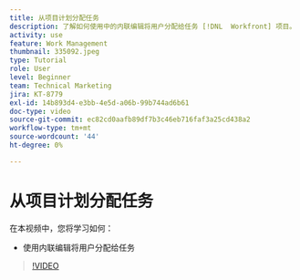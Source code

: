 ```yaml
---
title: 从项目计划分配任务
description: 了解如何使用中的内联编辑将用户分配给任务 [!DNL  Workfront] 项目。
activity: use
feature: Work Management
thumbnail: 335092.jpeg
type: Tutorial
role: User
level: Beginner
team: Technical Marketing
jira: KT-8779
exl-id: 14b893d4-e3bb-4e5d-a06b-99b744ad6b61
doc-type: video
source-git-commit: ec82cd0aafb89df7b3c46eb716faf3a25cd438a2
workflow-type: tm+mt
source-wordcount: '44'
ht-degree: 0%

---
```


# 从项目计划分配任务

在本视频中，您将学习如何：

* 使用内联编辑将用户分配给任务

>[!VIDEO](https://video.tv.adobe.com/v/335092/?quality=12&learn=on)

<!---
learn more urls:
Notifications: Information about work assigned to me
Assign tasks
Personal time overview
Make smart assignments
Modify multiple user assignments in a task list
--->
